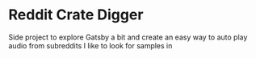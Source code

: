 # Reddit Crate Digger

Side project to explore Gatsby a bit and create an easy way to auto play audio from subreddits I like to look for samples in